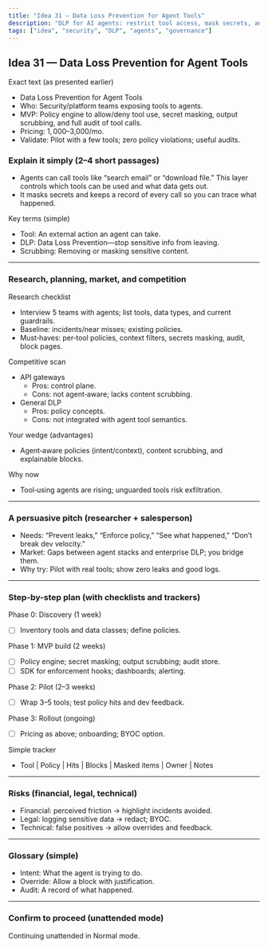```yaml
---
title: "Idea 31 — Data Loss Prevention for Agent Tools"
description: "DLP for AI agents: restrict tool access, mask secrets, and audit invocations to prevent sensitive data exfiltration."
tags: ["idea", "security", "DLP", "agents", "governance"]
---
```


## Idea 31 — Data Loss Prevention for Agent Tools

Exact text (as presented earlier)

- Data Loss Prevention for Agent Tools
- Who: Security/platform teams exposing tools to agents.
- MVP: Policy engine to allow/deny tool use, secret masking, output scrubbing, and full audit of tool calls.
- Pricing: $1,000–$3,000/mo.
- Validate: Pilot with a few tools; zero policy violations; useful audits.

### Explain it simply (2–4 short passages)

- Agents can call tools like “search email” or “download file.” This layer controls which tools can be used and what data gets out.
- It masks secrets and keeps a record of every call so you can trace what happened.

Key terms (simple)

- Tool: An external action an agent can take.
- DLP: Data Loss Prevention—stop sensitive info from leaving.
- Scrubbing: Removing or masking sensitive content.

---

### Research, planning, market, and competition

Research checklist

- Interview 5 teams with agents; list tools, data types, and current guardrails.
- Baseline: incidents/near misses; existing policies.
- Must‑haves: per‑tool policies, context filters, secrets masking, audit, block pages.

Competitive scan

- API gateways
  - Pros: control plane.
  - Cons: not agent‑aware; lacks content scrubbing.
- General DLP
  - Pros: policy concepts.
  - Cons: not integrated with agent tool semantics.

Your wedge (advantages)

- Agent‑aware policies (intent/context), content scrubbing, and explainable blocks.

Why now

- Tool‑using agents are rising; unguarded tools risk exfiltration.

---

### A persuasive pitch (researcher + salesperson)

- Needs: “Prevent leaks,” “Enforce policy,” “See what happened,” “Don’t break dev velocity.”
- Market: Gaps between agent stacks and enterprise DLP; you bridge them.
- Why try: Pilot with real tools; show zero leaks and good logs.

---

### Step-by-step plan (with checklists and trackers)

Phase 0: Discovery (1 week)

- [ ] Inventory tools and data classes; define policies.

Phase 1: MVP build (2 weeks)

- [ ] Policy engine; secret masking; output scrubbing; audit store.
- [ ] SDK for enforcement hooks; dashboards; alerting.

Phase 2: Pilot (2–3 weeks)

- [ ] Wrap 3–5 tools; test policy hits and dev feedback.

Phase 3: Rollout (ongoing)

- [ ] Pricing as above; onboarding; BYOC option.

Simple tracker

- Tool | Policy | Hits | Blocks | Masked items | Owner | Notes

---

### Risks (financial, legal, technical)

- Financial: perceived friction → highlight incidents avoided.
- Legal: logging sensitive data → redact; BYOC.
- Technical: false positives → allow overrides and feedback.

---

### Glossary (simple)

- Intent: What the agent is trying to do.
- Override: Allow a block with justification.
- Audit: A record of what happened.

---

### Confirm to proceed (unattended mode)

Continuing unattended in Normal mode.
